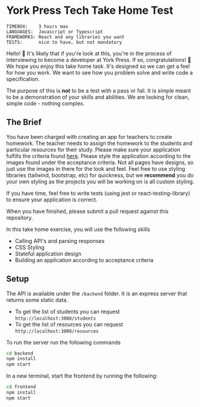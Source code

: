 # York Press Tech Take Home Test

```
TIMEBOX:    3 hours max
LANGUAGES:  Javascript or Typescript
FRAMEWORKS: React and any libraries you want
TESTS:      nice to have, but not mandatory
```

Hello! 👋 It's likely that if you're look at this, you're in the process of interviewing to become a developer at York Press. If so, congratulations! :tada:
We hope you enjoy this take home task. It's designed so we can get a feel for how you work. We want to see how you problem solve and write code a specification.

The purpose of this is **not** to be a test with a pass or fail. It is simple meant to be a demonstration of your skills and abilities. We are looking for clean, simple code - nothing complex.

## The Brief

You have been charged with creating an app for teachers to create homework. The teacher needs to assign the homework to the students and particular resources for their study. Please make sure your application fulfills the criteria found [here](acceptance-criteria.md). Please style the application according to the images found under the acceptance criteria. Not all pages have designs, so just use the images in there for the look and feel. Feel free to use styling libraries (tailwind, bootstrap, etc) for quickness, but we **recommend** you do your own styling as the projects you will be working on is all custom styling.

If you have time, feel free to write tests (using jest or react-testing-library) to ensure your application is correct.



When you have finished, please submit a pull request against this repository.

In this take home exercise, you will use the following skills
* Calling API's and parsing responses
* CSS Styling
* Stateful application design
* Building an application according to acceptance criteria
## Setup

The API is available under the `/backend` folder. It is an express server that returns some static data.
- To get the list of students you can request `http://localhost:3000/students`
- To get the list of resources you can request `http://localhost:3000/resources`

To run the server run the following commands
```bash
cd backend
npm install
npm start
```

In a new terminal, start the frontend by running the following:
```bash
cd frontend
npm install
npm start
```
